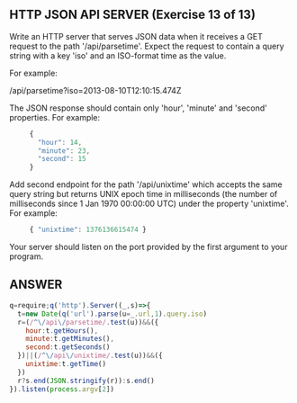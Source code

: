 ## HTTP JSON API SERVER (Exercise 13 of 13)

  Write an HTTP server that serves JSON data when it receives a GET request
  to the path '/api/parsetime'. Expect the request to contain a query string
  with a key 'iso' and an ISO-format time as the value.

  For example:

  /api/parsetime?iso=2013-08-10T12:10:15.474Z

  The JSON response should contain only 'hour', 'minute' and 'second'
  properties. For example:

```js
     {
       "hour": 14,
       "minute": 23,
       "second": 15
     }
```

  Add second endpoint for the path '/api/unixtime' which accepts the same
  query string but returns UNIX epoch time in milliseconds (the number of
  milliseconds since 1 Jan 1970 00:00:00 UTC) under the property 'unixtime'.
  For example:

```js
     { "unixtime": 1376136615474 }
```

  Your server should listen on the port provided by the first argument to
  your program.

## ANSWER

```js
q=require;q('http').Server((_,s)=>{
  t=new Date(q('url').parse(u=_.url,1).query.iso)
  r=(/^\/api\/parsetime/.test(u))&&({
    hour:t.getHours(),
    minute:t.getMinutes(),
    second:t.getSeconds()
  })||(/^\/api\/unixtime/.test(u))&&({
    unixtime:t.getTime()
  })
  r?s.end(JSON.stringify(r)):s.end()
}).listen(process.argv[2])

```
